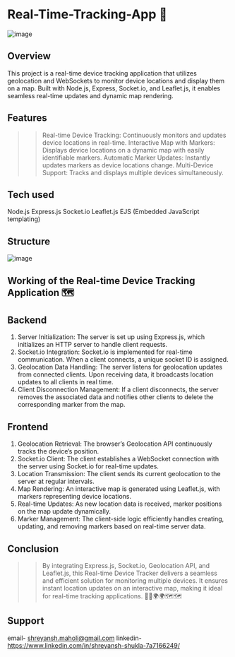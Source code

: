 # Real-Time-Tracking-App 📍
![image](https://github.com/user-attachments/assets/79bc1dec-eaac-46ce-8915-b7b7b888aedc)

## Overview
This project is a real-time device tracking application that utilizes geolocation and WebSockets to monitor device locations and display them on a map. Built with Node.js, Express, Socket.io, and Leaflet.js, it enables seamless real-time updates and dynamic map rendering.

## Features
>> Real-time Device Tracking: Continuously monitors and updates device locations in real-time.
>> Interactive Map with Markers: Displays device locations on a dynamic map with easily identifiable markers.
>> Automatic Marker Updates: Instantly updates markers as device locations change.
>> Multi-Device Support: Tracks and displays multiple devices simultaneously.

## Tech used
Node.js
Express.js
Socket.io
Leaflet.js
EJS (Embedded JavaScript templating)
## Structure
![image](https://github.com/user-attachments/assets/c4c791df-a90d-48d3-aa66-228e4ed02e2f)

## Working of the Real-time Device Tracking Application 🗺️
## Backend
1. Server Initialization: The server is set up using Express.js, which initializes an HTTP server to handle client requests.
2. Socket.io Integration: Socket.io is implemented for real-time communication. When a client connects, a unique socket ID is assigned.
3. Geolocation Data Handling: The server listens for geolocation updates from connected clients. Upon receiving data, it broadcasts location updates to all clients in real time.
4. Client Disconnection Management: If a client disconnects, the server removes the associated data and notifies other clients to delete the corresponding marker from the map.
   
## Frontend
1. Geolocation Retrieval: The browser’s Geolocation API continuously tracks the device’s position.
2. Socket.io Client: The client establishes a WebSocket connection with the server using Socket.io for real-time updates.
3. Location Transmission: The client sends its current geolocation to the server at regular intervals.
4. Map Rendering: An interactive map is generated using Leaflet.js, with markers representing device locations.
5. Real-time Updates: As new location data is received, marker positions on the map update dynamically.
6. Marker Management: The client-side logic efficiently handles creating, updating, and removing markers based on real-time server data.
   
## Conclusion
>> By integrating Express.js, Socket.io, Geolocation API, and Leaflet.js, this Real-time Device Tracker delivers a seamless and efficient solution for monitoring multiple devices. It ensures instant location updates on an interactive map, making it ideal for real-time tracking applications.
>> 📍📍🌍🌍🗺️🗺️

## Support
email- shreyansh.maholi@gmail.com
linkedin- https://www.linkedin.com/in/shreyansh-shukla-7a7166249/
